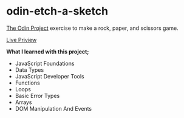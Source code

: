 # odin-etch-a-sketch
[The Odin Project](https://www.theodinproject.com/) exercise to make a rock, paper, and scissors game.

[Live Priview](https://oguzhan-ulutas.github.io/odin-etch-a-sketch/)

**What I learned with this project;**
- JavaScript Foundations
- Data Types
- JavaScript Developer Tools
- Functions
- Loops
- Basic Error Types
- Arrays
- DOM Manipulation And Events